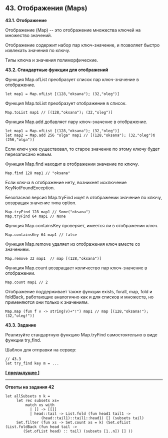 ## 43. Отображения (Maps)

**43.1. Отображение**

Отображение (Map) -- это отображение множества ключей на множество значений.

Отображение содержит набор пар ключ-значение, и позволяет быстро извлекать значения по ключу.

Типы ключа и значения полиморфические.

**43.2. Стандартные функции для отображений**

Функция Map.ofList преобразует список пар ключ-значение в отображение.

```
let map1 = Map.ofList [(128,"oksana"); (32,"oleg")]
```

Функция Map.toList преобразует отображение в список.

```
Map.toList map1 // [(128,"oksana"); (32,"oleg")]
```

Функция Map.add добавляет пару ключ-значение в отображение.

```
let map1 = Map.ofList [(128,"oksana"); (32,"oleg")]
let map2 = Map.add 256 "olga" map1 // [(128,"oksana"); (32,"oleg")б (256,"olga")]
```

Если ключ уже существовал, то старое значение по этому ключу будет перезаписано новым.

Функция Map.find находит в отображении значение по ключу.

```
Map.find 128 map1 // "oksana"
```

Если ключа в отображение нету, возникнет исключение KeyNotFoundException.

Безопасная версия Map.tryFind ищет в отображении значение по ключу, возвращая значение типа option.

```
Map.tryFind 128 map1 // Some("oksana")
Map.tryFind 64 map1 // None
```

Функция Map.containsKey проверяет, имеется ли в отображении ключ.

```
Map.containsKey 64 map1 // false
```

Функция Map.remove удаляет из отображения ключ вместе со значением.

```
Map.remove 32 map1  // map [(128,"oksana")]
```

Функция Map.count возвращает количество пар ключ-значение в отображении.

```
Map.count map1 // 2
```

Отображение поддерживает также функции exists, forall, map, fold и foldBack, работающие аналогично как и для списков и множеств, но применяются они только к значениям.

```
Map.map (fun f v -> string(v)+"!") map1 // map [(128,"oksana!"); (32,"oleg!")] 
```

**43.3. Задание**

Реализуйте стандартную функцию Map.tryFind самостоятельно в виде функции try_find.

Шаблон для отправки на сервер:

```
// 43.3
let try_find key m = ...
```

**[[ предыдущее ]](https://skillsmart.ru/fp/fsh/z9742195d8.html)**

---

**Ответы на задания 42**

```
let allSubsets n k = 
     let rec subsets xs= 
         match xs with 
           | [] -> [[]] 
           | head::tail -> List.fold (fun head1 tail1 -> 
                (head::tail1)::tail1::head1) [] (subsets tail) 
     Set.filter (fun xs -> Set.count xs = k) (Set.ofList (List.foldBack (fun head tail ->
        (Set.ofList head) :: tail) (subsets [1..n]) [] ))
```
